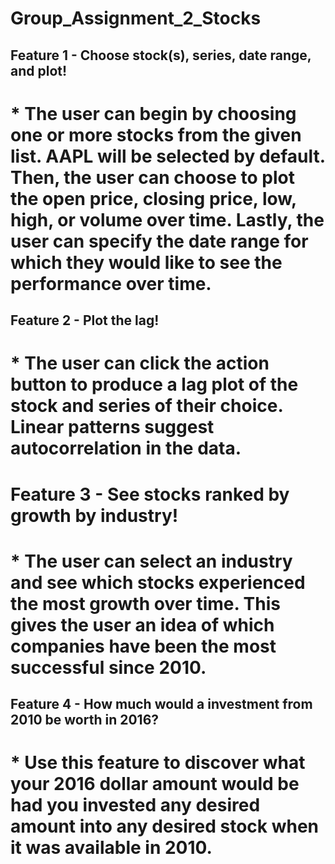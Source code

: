 # Group_Assignment_2_Stocks

## Feature 1 - Choose stock(s), series, date range, and plot!
# * The user can begin by choosing one or more stocks from the given list. AAPL will be selected by default. Then, the user can choose to plot the open price, closing price, low, high, or volume over time. Lastly, the user can specify the date range for which they would like to see the performance over time.

## Feature 2 - Plot the lag!
# * The user can click the action button to produce a lag plot of the stock and series of their choice. Linear patterns suggest autocorrelation in the data. 

# Feature 3 - See stocks ranked by growth by industry!
# * The user can select an industry and see which stocks experienced the most growth over time. This gives the user an idea of which companies have been the most successful since 2010.

## Feature 4 - How much would a investment from 2010 be worth in 2016?
# * Use this feature to discover what your 2016 dollar amount would be had you invested any desired amount into any desired stock when it was available in 2010.